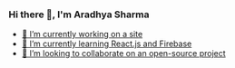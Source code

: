 ### Hi there 👋, I'm Aradhya Sharma

<a href="https://github.com/arads7420/github-stats">
  
- 🔭 I’m currently working on a site
- 🌱 I’m currently learning React.js and Firebase
- 👯 I’m looking to collaborate on an open-source project

